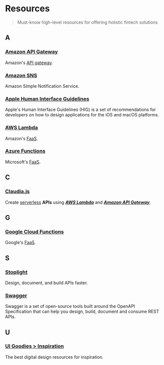 # Resources
> Must-know high-level resources for offering holistic fintech solutions

## A

### [Amazon API Gateway](https://aws.amazon.com/api-gateway)
Amazon's [API gateway](/doc/tech-glossary.md#api-gateway).

### [Amazon SNS](https://docs.aws.amazon.com/sns)
Amazon Simple Notification Service.

### [Apple Human Interface Guidelines](https://developer.apple.com/design/human-interface-guidelines)
Apple's Human Interface Guidelines (HIG) is a set of recommendations for developers on how to design applications for the iOS and macOS platforms.

### [AWS Lambda](http://aws.amazon.com/lambda)
Amazon's [FaaS](/doc/tech-glossary.md#faas).

### [Azure Functions](http://azure.microsoft.com/products/functions)
Microsoft's [FaaS](/doc/tech-glossary.md#faas).

## C

### [Claudia.js](https://claudiajs.com/tutorials/hello-world-api-gateway.html)
Create [serverless](/doc/tech-glossary.md#serverless-computing) **APIs** using [***AWS Lambda***](#aws-lambda) and [***Amazon API Gateway***](#amazon-api-gateway).

## G

### [Google Cloud Functions](https://cloud.google.com/functions)
Google's [FaaS](/doc/tech-glossary.md#faas).

## S

### [Stoplight](https://stoplight.io)
Design, document, and build APIs faster.

### [Swagger](https://swagger.io)
Swagger is a set of open-source tools built around the OpenAPI Specification that can help you design, build, document and consume REST APIs.

## U

### [UI Goodies > Inspiration](https://uigoodies.com/inspiration)
The best digital design resources for inspiration.
